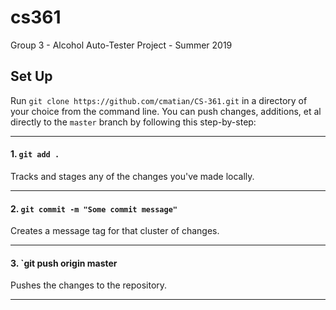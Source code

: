 # cs361
Group 3 - Alcohol Auto-Tester Project - Summer 2019

## Set Up
Run `git clone https://github.com/cmatian/CS-361.git` in a directory of your choice from the command line. You can push changes, additions, et al directly to the `master` branch by following this step-by-step:

***

#### 1. `git add .` 

Tracks and stages any of the changes you've made locally.

***

#### 2. `git commit -m "Some commit message"`

Creates a message tag for that cluster of changes.

***

#### 3. `git push origin master

Pushes the changes to the repository.

***
